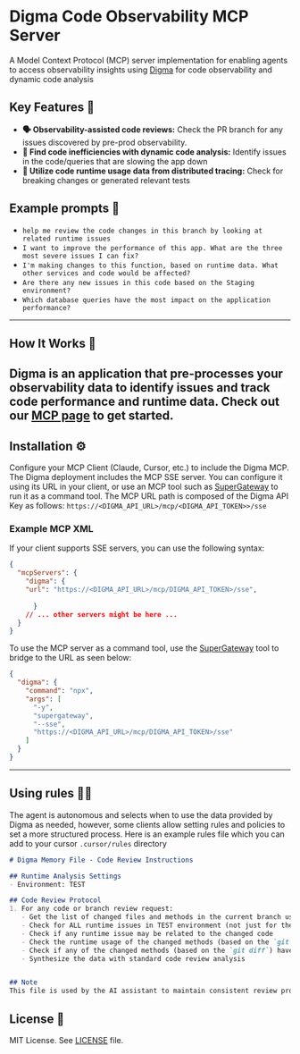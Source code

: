 # Digma Code Observability MCP Server

A Model Context Protocol (MCP) server implementation for enabling agents to access observability insights using [Digma](https://digma.ai) for code observability and dynamic code analysis

## Key Features 🚀

*   **🗣️ Observability-assisted code reviews:** Check the PR branch for any issues discovered by pre-prod observability.
*   **🔎 Find code inefficiencies with dynamic code analysis:** Identify issues in the code/queries that are slowing the app down
*   **🔭 Utilize code runtime usage data from distributed tracing:** Check for breaking changes or generated relevant tests

## Example prompts 💬 

* `help me review the code changes in this branch by looking at related runtime issues`
* `I want to improve the performance of this app. What are the three most severe issues I can fix?`
* `I'm making changes to this function, based on runtime data. What other services and code would be affected?`
* `Are there any new issues in this code based on the Staging environment?`
* `Which database queries have the most impact on the application performance?`

---

## How It Works 🔧

Digma is an application that pre-processes your observability data to identify issues and track code performance and runtime data. 
Check out our [MCP page](https://digma.ai/mcp/) to get started.
---

## Installation ⚙️

Configure your MCP Client (Claude, Cursor, etc.) to include the Digma MCP.
The Digma deployment includes the MCP SSE server. You can configure it using its URL in your client, or use an MCP tool such as [SuperGateway](https://github.com/supercorp-ai/supergateway) to run it as a command tool. 
The MCP URL path is composed of the Digma API Key as follows:
`https://<DIGMA_API_URL>/mcp/<DIGMA_API_TOKEN>>/sse`

### Example MCP XML 

If your client supports SSE servers, you can use the following syntax:

  ```json
  {
    "mcpServers": {
      "digma": {
      "url": "https://<DIGMA_API_URL>/mcp/DIGMA_API_TOKEN>/sse",
     
        }
      // ... other servers might be here ...
    }
  }
```

To use the MCP server as a command tool, use the [SuperGateway](https://github.com/supercorp-ai/supergateway) tool to bridge to the URL as seen below:

  ```json
  {
    "digma": {
      "command": "npx",
      "args": [
        "-y",
        "supergateway",
        "--sse",
        "https://<DIGMA_API_URL>/mcp/DIGMA_API_TOKEN>/sse"
      ]
    }
  }
```

---

## Using rules 👨‍💼

The agent is autonomous and selects when to use the data provided by Digma as needed, however, some clients allow setting rules and policies to set a more structured process.
Here is an example rules file which you can add to your cursor `.cursor/rules` directory
```markdown
# Digma Memory File - Code Review Instructions

## Runtime Analysis Settings
- Environment: TEST

## Code Review Protocol
1. For any code or branch review request:
   - Get the list of changed files and methods in the current branch using `git diff`
   - Check for ALL runtime issues in TEST environment (not just for the method in context)
   - Check if any runtime issue may be related to the changed code
   - Check the runtime usage of the changed methods (based on the `git diff`)
   - Check if any of the changed methods (based on the `git diff`) have a high risk based on their performance impact 
   - Synthesize the data with standard code review analysis


## Note
This file is used by the AI assistant to maintain consistent review protocols across sessions. 
```



## License 📜

MIT License. See [LICENSE](https://www.google.com/url?sa=E&q=https%3A%2F%2Fgithub.com%2Fjustinpbarnett%2Funity-mcp%2Fblob%2Fmaster%2FLICENSE) file.

